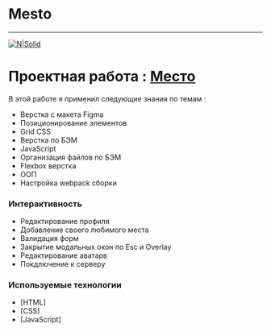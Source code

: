 # Mesto

____

[![N|Solid](https://pictures.s3.yandex.net/animation_topic/logo.svg)](https://praktikum.yandex.ru/)


# Проектная работа :  [Место ](https://amillerr.github.io/mesto/)

В этой работе я применил следующие знания по темам :

  - Верстка с макета Figma
  - Позиционирование элементов
  - Grid CSS
  - Верстка по БЭМ
  - JavaScript
  - Организация файлов по БЭМ
  - Flexbox верстка
  - ООП
  - Настройка webpack сборки

### Интерактивность
- Редактирование профиля
- Добавление своего любимого места
- Валидация форм
- Закрытие модальных окон по Esc и Overlay
- Редактирование аватарв
- Покдлючение к серверу

### Используемые технологии

* [HTML] 
* [CSS] 
* [JavaScript]

